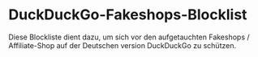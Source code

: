 # DuckDuckGo-Fakeshops-Blocklist
Diese Blockliste dient dazu, um sich vor den aufgetauchten Fakeshops / Affiliate-Shop auf der Deutschen version DuckDuckGo zu schützen.
